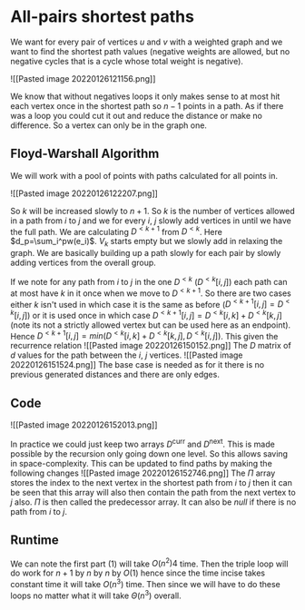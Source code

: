 # All-pairs shortest paths
We want for every pair of vertices $u$ and $v$ with a weighted graph and we want to find the shortest path values (negative weights are allowed, but no negative cycles that is a cycle whose total weight is negative).

![[Pasted image 20220126121156.png]]

We know that without negatives loops it only makes sense to at most hit each vertex once in the shortest path so $n-1$ points in a path. As if there was a loop you could cut it out and reduce the distance or make no difference. So a vertex can only be in the graph one.

## Floyd-Warshall Algorithm
We will work with a pool of points with paths calculated for all points in.

![[Pasted image 20220126122207.png]]

So $k$ will be increased slowly to $n+1$. So $k$ is the number of vertices allowed in a path from $i$ to $j$ and we for every $i$, $j$ slowly add vertices in until we have the full path. We are calculating $D^{<k+1}$ from $D^{<k}$. Here $d_p=\sum_i^pw(e_i)$. $V_k$ starts empty but we slowly add in relaxing the graph. We are basically building up a path slowly for each pair by slowly adding vertices from the overall group.

If we note for any path from $i$ to $j$ in the one $D^{<k}$ ($D^{<k}[i,j]$) each path can at most have $k$ in it once when we move to $D^{<k+1}$. So there are two cases either $k$ isn't used in which case it is the same as before ($D^{<k+1}[i,j]=D^{<k}[i,j]$) or it is used once in which case $D^{<k+1}[i,j]=D^{<k}[i,k]+D^{<k}[k,j]$ (note its not a strictly allowed vertex but can be used here as an endpoint). Hence $D^{<k+1}[i,j]=min(D^{<k}[i,k]+D^{<k}[k,j], D^{<k}[i,j])$. This given the recurrence relation
![[Pasted image 20220126150152.png]]
The $D$ matrix of $d$ values for the path between the $i$, $j$ vertices.
![[Pasted image 20220126151524.png]]
The base case is needed as for it there is no previous generated distances and there are only edges.

## Code
![[Pasted image 20220126152013.png]]

In practice we could just keep two arrays $D^{\textrm{curr}}$ and $D^{\textrm{next}}$. This is made possible by the recursion only going down one level. So this allows saving in space-complexity. This can be updated to find paths by making the following changes
![[Pasted image 20220126152746.png]]
The $\Pi$ array stores the index to the next vertex in the shortest path from $i$ to $j$ then it can be seen that this array will also then contain the path from the next vertex to $j$ also. $\Pi$ is then called the predecessor array. It can also be $null$ if there is no path from $i$ to $j$.

## Runtime
We can note the first part (1) will take $O(n^2)4$ time. Then the triple loop will do work for $n+1$ by $n$ by $n$ by $O(1)$ hence since the time incise takes constant time it will take $O(n^3)$ time. Then since we will have to do these loops no matter what it will take $\Theta(n^3)$ overall.
